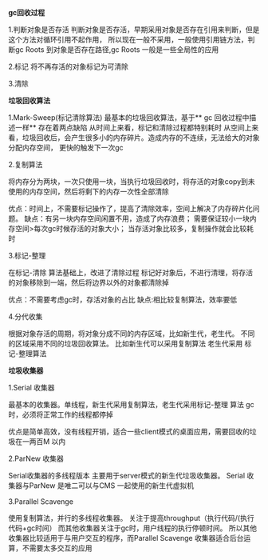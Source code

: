 **gc回收过程**

1.判断对象是否存活
判断对象是否存活，早期采用对象是否存在引用来判断，但是这个方法对循环引用不起作用，
所以现在一般不采用，一般使用引用链方法，判断gc Roots 到对象是否存在路径,gc Roots 一般是一些全局性的应用

2.标记
将不再存活的对象标记为可清除

3.清除

**垃圾回收算法**

1.Mark-Sweep(标记清除算法)
最基本的垃圾回收算法，基于** gc 回收过程中描述一样**
存在着两点缺陷
从时间上来看，标记和清除过程都特别耗时
从空间上来看，垃圾回收后，会产生很多小的内存碎片。造成内存的不连续，无法给大的对象分配内存空间，
更快的触发下一次gc

2.复制算法

将内存分为两块，一次只使用一块，当执行垃圾回收时，将存活的对象copy到未使用的内存空间，然后将剩下的内存一次性全部清除

优点：时间上，不需要标记操作了，提高了清除效率，空间上解决了内存碎片化问题。
缺点：有另一块内存空间闲置不用，造成了内存浪费；
需要保证较小一块内存空间>每次gc时候存活的对象大小；
当存活对象比较多，复制操作就会比较耗时

3.标记-整理

在标记-清除 算法基础上，改进了清除过程
标记好对象后，不进行清理，将存活的对象移除到一端，然后将边界以外的对象都清除掉

优点：不需要考虑gc时，存活对象的占比
缺点:相比较复制算法，效率要低

4.分代收集

根据对象存活的周期，将对象分成不同的内存区域，比如新生代，老生代。
不同的区域采用不同的垃圾回收算法。
比如新生代可以采用复制算法
老生代采用 标记-整理算法

**垃圾收集器**

1.Serial 收集器

最基本的收集器。单线程，新生代采用复制算法，老生代采用标记-整理 算法
gc时，必须将正常工作的线程都停掉

优点是简单高效，没有线程开销，适合一些client模式的桌面应用，需要回收的垃圾在一两百M 以内

2.ParNew 收集器

Serial收集器的多线程版本
主要用于server模式的新生代垃圾收集器。
Serial 收集器与ParNew 是唯二可以与CMS 一起使用的新生代虚拟机

3.Parallel Scavenge

使用复制算法，并行的多线程收集器。
关注于提高throughput（执行代码/(执行代码+gc时间）
而其他收集器关注于gc时，用户线程的执行停顿时间。
所以其他收集器比较适用于与用户交互的程序，而Parallel Scavenge 收集器适合后台运算，不需要太多交互的应用
